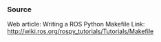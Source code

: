 ### Source

Web article: Writing a ROS Python Makefile
Link: http://wiki.ros.org/rospy_tutorials/Tutorials/Makefile